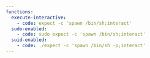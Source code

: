 ```yaml
---
functions:
  execute-interactive:
    - code: expect -c 'spawn /bin/sh;interact'
  sudo-enabled:
    - code: sudo expect -c 'spawn /bin/sh;interact'
  suid-enabled:
    - code: ./expect -c 'spawn /bin/sh -p;interact'
---
```

